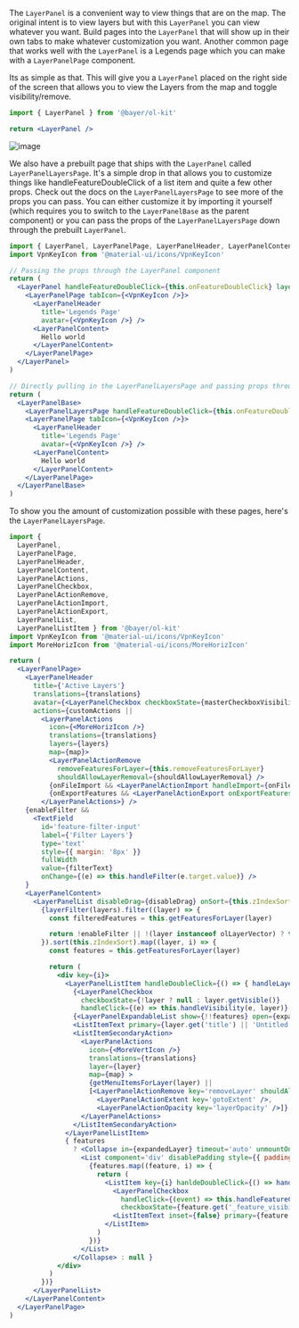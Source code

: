 The `LayerPanel` is a convenient way to view things that are on the map. The original intent is to view layers but with this `LayerPanel` you can view whatever you want. Build pages into the `LayerPanel` that will show up in their own tabs to make whatever customization you want. Another common page that works well with the `LayerPanel` is a Legends page which you can make with a `LayerPanelPage` component.

Its as simple as that. This will give you a `LayerPanel` placed on the right side of the screen that allows you to view the Layers from the map and toggle visibility/remove.
```jsx
import { LayerPanel } from '@bayer/ol-kit'

return <LayerPanel />
```
![image](https://github.platforms.engineering/storage/user/2990/files/cb487900-86d2-11ea-8a6c-587e8bb8377c)

We also have a prebuilt page that ships with the `LayerPanel` called `LayerPanelLayersPage`. It's a simple drop in that allows you to customize things like handleFeatureDoubleClick of a list item and quite a few other props. Check out the docs on the `LayerPanelLayersPage` to see more of the props you can pass. You can either customize it by importing it yourself (which requires you to switch to the `LayerPanelBase` as the parent component) or you can pass the props of the `LayerPanelLayersPage` down through the prebuilt `LayerPanel`.
```jsx
import { LayerPanel, LayerPanelPage, LayerPanelHeader, LayerPanelContent } from '@bayer/ol-kit'
import VpnKeyIcon from '@material-ui/icons/VpnKeyIcon'

// Passing the props through the LayerPanel component
return (
  <LayerPanel handleFeatureDoubleClick={this.onFeatureDoubleClick} layerPanelTitle='My Layer Panel'>
    <LayerPanelPage tabIcon={<VpnKeyIcon />}>
      <LayerPanelHeader
        title='Legends Page'
        avatar={<VpnKeyIcon />} />
      <LayerPanelContent>
        Hello world
      </LayerPanelContent>
    </LayerPanelPage>
  </LayerPanel>
)

// Directly pulling in the LayerPanelLayersPage and passing props through it
return (
  <LayerPanelBase>
    <LayerPanelLayersPage handleFeatureDoubleClick={this.onFeatureDoubleClick}>
    <LayerPanelPage tabIcon={<VpnKeyIcon />}>
      <LayerPanelHeader
        title='Legends Page'
        avatar={<VpnKeyIcon />} />
      <LayerPanelContent>
        Hello world
      </LayerPanelContent>
    </LayerPanelPage>
  </LayerPanelBase>
)
```

To show you the amount of customization possible with these pages, here's the `LayerPanelLayersPage`.
```jsx
import {
  LayerPanel,
  LayerPanelPage,
  LayerPanelHeader,
  LayerPanelContent,
  LayerPanelActions,
  LayerPanelCheckbox,
  LayerPanelActionRemove,
  LayerPanelActionImport,
  LayerPanelActionExport,
  LayerPanelList,
  LayerPanelListItem } from '@bayer/ol-kit'
import VpnKeyIcon from '@material-ui/icons/VpnKeyIcon'
import MoreHorizIcon from '@material-ui/icons/MoreHorizIcon'

return (
  <LayerPanelPage>
    <LayerPanelHeader
      title={'Active Layers'}
      translations={translations}
      avatar={<LayerPanelCheckbox checkboxState={masterCheckboxVisibility} handleClick={this.setVisibilityForAllLayers} />}
      actions={customActions ||
        <LayerPanelActions
          icon={<MoreHorizIcon />}
          translations={translations}
          layers={layers}
          map={map}>
          <LayerPanelActionRemove
            removeFeaturesForLayer={this.removeFeaturesForLayer}
            shouldAllowLayerRemoval={shouldAllowLayerRemoval} />
          {onFileImport && <LayerPanelActionImport handleImport={onFileImport} />}
          {onExportFeatures && <LayerPanelActionExport onExportFeatures={onExportFeatures} />}
        </LayerPanelActions>} />
    {enableFilter &&
      <TextField
        id='feature-filter-input'
        label={'Filter Layers'}
        type='text'
        style={{ margin: '8px' }}
        fullWidth
        value={filterText}
        onChange={(e) => this.handleFilter(e.target.value)} />
    }
    <LayerPanelContent>
      <LayerPanelList disableDrag={disableDrag} onSort={this.zIndexSort} onReorderedItems={this.reorderLayers} items={layers} >
        {layerFilter(layers).filter((layer) => {
          const filteredFeatures = this.getFeaturesForLayer(layer)

          return !enableFilter || !(layer instanceof olLayerVector) ? true : filteredFeatures?.length
        }).sort(this.zIndexSort).map((layer, i) => {
          const features = this.getFeaturesForLayer(layer)

          return (
            <div key={i}>
              <LayerPanelListItem handleDoubleClick={() => { handleLayerDoubleClick(layer) }}>
                {<LayerPanelCheckbox
                  checkboxState={!layer ? null : layer.getVisible()}
                  handleClick={(e) => this.handleVisibility(e, layer)} />}
                {<LayerPanelExpandableList show={!!features} open={expandedLayer} handleClick={this.handleExpandedLayer} />}
                <ListItemText primary={layer.get('title') || 'Untitled Layer'} />
                <ListItemSecondaryAction>
                  <LayerPanelActions
                    icon={<MoreVertIcon />}
                    translations={translations}
                    layer={layer}
                    map={map} >
                    {getMenuItemsForLayer(layer) ||
                    [<LayerPanelActionRemove key='removeLayer' shouldAllowLayerRemoval={shouldAllowLayerRemoval} />,
                      <LayerPanelActionExtent key='gotoExtent' />,
                      <LayerPanelActionOpacity key='layerOpacity' />]}
                  </LayerPanelActions>
                </ListItemSecondaryAction>
              </LayerPanelListItem>
              { features
                ? <Collapse in={expandedLayer} timeout='auto' unmountOnExit>
                  <List component='div' disablePadding style={{ paddingLeft: '36px' }}>
                    {features.map((feature, i) => {
                      return (
                        <ListItem key={i} hanldeDoubleClick={() => handleFeatureDoubleClick(feature)}>
                          <LayerPanelCheckbox
                            handleClick={(event) => this.handleFeatureCheckbox(layer, feature, event)}
                            checkboxState={feature.get('_feature_visibility')} />
                          <ListItemText inset={false} primary={feature.get('name') || `Feature ${i}`} />
                        </ListItem>
                      )
                    })}
                  </List>
                </Collapse> : null }
            </div>
          )
        })}
      </LayerPanelList>
    </LayerPanelContent>
  </LayerPanelPage>
)
```










